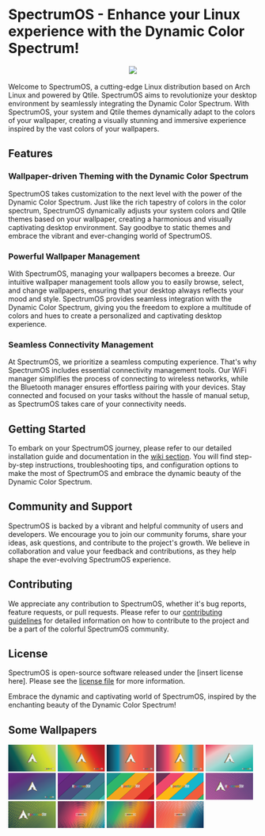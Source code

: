 # SpectrumOS - Enhance your Linux experience with the Dynamic Color Spectrum!

<p align="center">
  <img width="400" src="https://github.com/gibranlp/SpectrumOS/assets/2806964/11190860-1f39-4440-aedf-48812a0ffaf1">
</p>

Welcome to SpectrumOS, a cutting-edge Linux distribution based on Arch Linux and powered by Qtile. SpectrumOS aims to revolutionize your desktop environment by seamlessly integrating the Dynamic Color Spectrum. With SpectrumOS, your system and Qtile themes dynamically adapt to the colors of your wallpaper, creating a visually stunning and immersive experience inspired by the vast colors of your wallpapers.

## Features

### Wallpaper-driven Theming with the Dynamic Color Spectrum

SpectrumOS takes customization to the next level with the power of the Dynamic Color Spectrum. Just like the rich tapestry of colors in the color spectrum, SpectrumOS dynamically adjusts your system colors and Qtile themes based on your wallpaper, creating a harmonious and visually captivating desktop environment. Say goodbye to static themes and embrace the vibrant and ever-changing world of SpectrumOS.

### Powerful Wallpaper Management

With SpectrumOS, managing your wallpapers becomes a breeze. Our intuitive wallpaper management tools allow you to easily browse, select, and change wallpapers, ensuring that your desktop always reflects your mood and style. SpectrumOS provides seamless integration with the Dynamic Color Spectrum, giving you the freedom to explore a multitude of colors and hues to create a personalized and captivating desktop experience.

### Seamless Connectivity Management

At SpectrumOS, we prioritize a seamless computing experience. That's why SpectrumOS includes essential connectivity management tools. Our WiFi manager simplifies the process of connecting to wireless networks, while the Bluetooth manager ensures effortless pairing with your devices. Stay connected and focused on your tasks without the hassle of manual setup, as SpectrumOS takes care of your connectivity needs.

## Getting Started

To embark on your SpectrumOS journey, please refer to our detailed installation guide and documentation in the [wiki section](#). You will find step-by-step instructions, troubleshooting tips, and configuration options to make the most of SpectrumOS and embrace the dynamic beauty of the Dynamic Color Spectrum.

## Community and Support

SpectrumOS is backed by a vibrant and helpful community of users and developers. We encourage you to join our community forums, share your ideas, ask questions, and contribute to the project's growth. We believe in collaboration and value your feedback and contributions, as they help shape the ever-evolving SpectrumOS experience.

## Contributing

We appreciate any contribution to SpectrumOS, whether it's bug reports, feature requests, or pull requests. Please refer to our [contributing guidelines](#) for detailed information on how to contribute to the project and be a part of the colorful SpectrumOS community.

## License

SpectrumOS is open-source software released under the [insert license here]. Please see the [license file](#) for more information.

Embrace the dynamic and captivating world of SpectrumOS, inspired by the enchanting beauty of the Dynamic Color Spectrum!

## Some Wallpapers

<a href="https://github.com/gibranlp/SpectrumOS/blob/main/Wallpapers/Wall1.png"><img src="https://github.com/gibranlp/SpectrumOS/blob/main/Wallpapers/Wall1.png" width="19%"></a> <a href="https://github.com/gibranlp/SpectrumOS/blob/main/Wallpapers/wall1-2.png"><img src="https://github.com/gibranlp/SpectrumOS/blob/main/Wallpapers/wall1-2.png" width="19%"></a> <a href="https://github.com/gibranlp/SpectrumOS/blob/main/Wallpapers/wall1-3.png"><img src="https://github.com/gibranlp/SpectrumOS/blob/main/Wallpapers/wall1-3.png" width="19%"></a> <a href="https://github.com/gibranlp/SpectrumOS/blob/main/Wallpapers/wall1-4.png"><img src="https://github.com/gibranlp/SpectrumOS/blob/main/Wallpapers/wall1-4.png" width="19%"></a> <a href="https://github.com/gibranlp/SpectrumOS/blob/main/Wallpapers/wall1-5.png"><img src="https://github.com/gibranlp/SpectrumOS/blob/main/Wallpapers/wall1-5.png" width="19%"></a> <a href="https://github.com/gibranlp/SpectrumOS/blob/main/Wallpapers/wall1-6.png"><img src="https://github.com/gibranlp/SpectrumOS/blob/main/Wallpapers/wall1-6.png" width="19%"></a> <a href="https://github.com/gibranlp/SpectrumOS/blob/main/Wallpapers/wall2-1.png"><img src="https://github.com/gibranlp/SpectrumOS/blob/main/Wallpapers/wall2-1.png" width="19%"></a> <a href="https://github.com/gibranlp/SpectrumOS/blob/main/Wallpapers/wall2-3.png"><img src="https://github.com/gibranlp/SpectrumOS/blob/main/Wallpapers/wall2-3.png" width="19%"></a> <a href="https://github.com/gibranlp/SpectrumOS/blob/main/Wallpapers/wall2-4.png"><img src="https://github.com/gibranlp/SpectrumOS/blob/main/Wallpapers/wall2-4.png" width="19%"></a> <a href="https://github.com/gibranlp/SpectrumOS/blob/main/Wallpapers/wall3-1.png"><img src="https://github.com/gibranlp/SpectrumOS/blob/main/Wallpapers/wall3-1.png" width="19%"></a> <a href="https://github.com/gibranlp/SpectrumOS/blob/main/Wallpapers/wall3-2.png"><img src="https://github.com/gibranlp/SpectrumOS/blob/main/Wallpapers/wall3-2.png" width="19%"></a> <a href="https://github.com/gibranlp/SpectrumOS/blob/main/Wallpapers/wall4-1.png"><img src="https://github.com/gibranlp/SpectrumOS/blob/main/Wallpapers/wall4-1.png" width="19%"></a> <a href="https://github.com/gibranlp/SpectrumOS/blob/main/Wallpapers/wall4-2.png"><img src="https://github.com/gibranlp/SpectrumOS/blob/main/Wallpapers/wall4-2.png" width="19%"></a> <a href="https://github.com/gibranlp/SpectrumOS/blob/main/Wallpapers/wall4-3.png"><img src="https://github.com/gibranlp/SpectrumOS/blob/main/Wallpapers/wall4-3.png" width="19%"></a>

